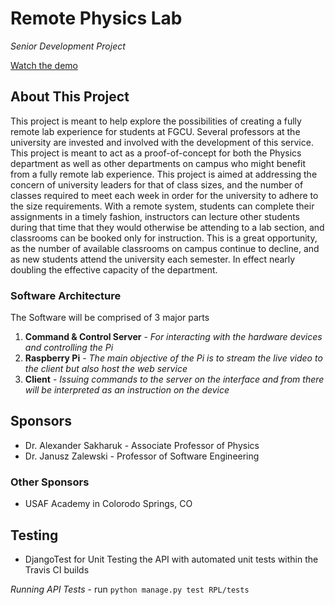 # Remote Physics Lab
_Senior Development Project_

[Watch the demo](https://www.youtube.com/watch?v=CDGdek3r0kM)

## About This Project 
This project is meant to help explore the possibilities of creating a fully remote lab experience for students at FGCU. Several professors at the university are invested and involved with the development of this service. This project is meant to act as a proof-of-concept for both the Physics department as well as other departments on campus who might benefit from a fully remote lab experience. 
This project is aimed at addressing the concern of university leaders for that of class sizes, and the number of classes required to meet each week in order for the university to adhere to the size requirements. With a remote system, students can complete their assignments in a timely fashion, instructors can lecture other students during that time that they would otherwise be attending to a lab section, and classrooms can be booked only for instruction. This is a great opportunity, as the number of available classrooms on campus continue to decline, and as new students attend the university each semester. In effect nearly doubling the effective capacity of the department. 

### Software Architecture
The Software will be comprised of 3 major parts
1. **Command & Control Server** - _For interacting with the hardware devices and controlling the Pi_
2. **Raspberry Pi** - _The main objective of the Pi is to stream the live video to the client but also host the web service_
3. **Client** - _Issuing commands to the server on the interface and from there will be interpreted as an instruction on the device_


## Sponsors
- Dr. Alexander Sakharuk - Associate Professor of Physics
- Dr. Janusz Zalewski - Professor of Software Engineering

### Other Sponsors
- USAF Academy in Colorodo Springs, CO

## Testing
- DjangoTest for Unit Testing the API with automated unit tests within the Travis CI builds

*Running API Tests* - run `python manage.py test RPL/tests`
